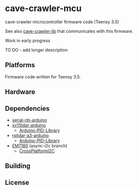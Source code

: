 # cave-crawler-mcu

cave-crawler microcontroller firmware code (Teensy 3.5)

See also [cave-crawler-lib](https://github.com/bmegli/cave-crawler-lib) that communicates with this firmware.

Work in early progress

TO DO - add longer description

## Platforms

Firmware code written for Teensy 3.5.

## Hardware

## Dependencies
- [serial-nb-arduino](https://github.com/bmegli/serial-nb-arduino.git)
- [xv11lidar-arduino](https://github.com/bmegli/xv11lidar-arduino)
   - [Arduino-PID-Library](https://github.com/br3ttb/Arduino-PID-Library)
- [rplidar-a3-arduino](https://github.com/bmegli/rplidar-a3-arduino.git)
   - [Arduino-PID-Library](https://github.com/br3ttb/Arduino-PID-Library)
- [EM7180](https://github.com/bmegli/EM7180.git) (async-i2c branch)
   - [CrossPlatformI2C](https://github.com/bmegli/CrossPlatformI2C.git)

## Building

## License

